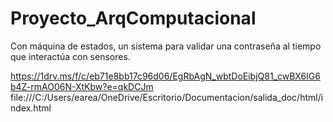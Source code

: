 # Proyecto_ArqComputacional
Con máquina de estados, un sistema para validar una contraseña al tiempo que interactúa con sensores.

https://1drv.ms/f/c/eb71e8bb17c96d06/EgRbAgN_wbtDoEibjQ81_cwBX6IG6b4Z-rmAO06N-XtKbw?e=qkDCJm
file:///C:/Users/earea/OneDrive/Escritorio/Documentacion/salida_doc/html/index.html
